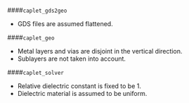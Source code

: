 ####`caplet_gds2geo`

- GDS files are assumed flattened.

####`caplet_geo`

- Metal layers and vias are disjoint in the vertical direction.
- Sublayers are not taken into account.

####`caplet_solver`

- Relative dielectric constant is fixed to be 1.
- Dielectric material is assumed to be uniform.
